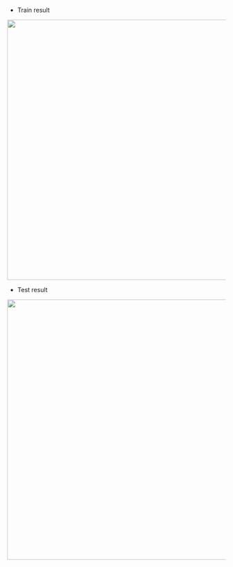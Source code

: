 - Train result 

<img width = "600" heigth = "500" src = https://user-images.githubusercontent.com/37679460/149269095-cc7b5959-c1fe-4167-939f-a22d9cd7179c.png>

- Test result

<img width = "600" heigth = "500" src = https://user-images.githubusercontent.com/37679460/149276944-ec610702-f37b-49b9-8cca-2a5e2886bcdf.png>

